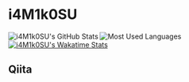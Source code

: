 # i4M1k0SU

<a href="https://github.com/anuraghazra/github-readme-stats">
    <img align="left" src="https://github-readme-stats.vercel.app/api?username=i4M1k0SU&count_private=true&show_icons=true" alt="i4M1k0SU's GitHub Stats" />
</a>
<a href="https://github.com/anuraghazra/github-readme-stats">
    <img align="left" src="https://github-readme-stats.vercel.app/api/top-langs/?username=i4M1k0SU&layout=compact" alt="Most Used Languages" />
</a>

[![i4M1k0SU's Wakatime Stats](https://github-readme-stats.vercel.app/api/wakatime?username=i4M1k0SU)](https://github.com/anuraghazra/github-readme-stats)

## Qiita
<!-- feed start -->
<!-- feed end -->
